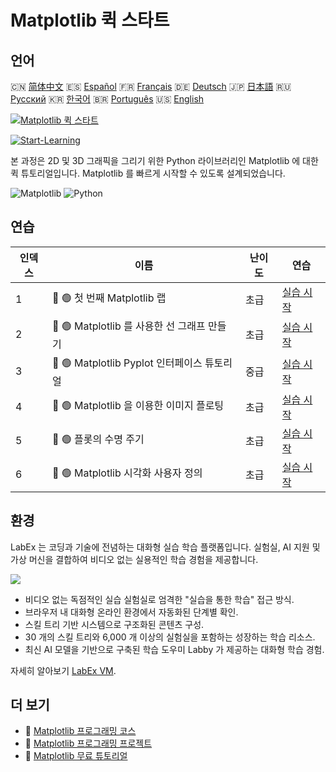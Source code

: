 # Matplotlib 퀵 스타트

## 언어

🇨🇳 [简体中文](README_zh.md) 🇪🇸 [Español](README_es.md) 🇫🇷 [Français](README_fr.md) 🇩🇪 [Deutsch](README_de.md) 🇯🇵 [日本語](README_ja.md) 🇷🇺 [Русский](README_ru.md) 🇰🇷 [한국어](README_ko.md) 🇧🇷 [Português](README_pt.md) 🇺🇸 [English](README.md) 

[![Matplotlib 퀵 스타트](https://cover-creator.labex.io/quick-start-with-matplotlib.png?lang=ko)](https://labex.io/ko/courses/quick-start-with-matplotlib)

[![Start-Learning](https://img.shields.io/badge/Start-Learning-whitesmoke?style=for-the-badge)](https://labex.io/ko/courses/quick-start-with-matplotlib)

본 과정은 2D 및 3D 그래픽을 그리기 위한 Python 라이브러리인 Matplotlib 에 대한 퀵 튜토리얼입니다. Matplotlib 를 빠르게 시작할 수 있도록 설계되었습니다.

![Matplotlib](https://img.shields.io/badge/Matplotlib-whitesmoke?style=for-the-badge&logo=matplotlib)
![Python](https://img.shields.io/badge/Python-whitesmoke?style=for-the-badge&logo=python)


## 연습

|   인덱스 | 이름                                        | 난이도   | 연습                                                                                                                         |
|----------|---------------------------------------------|----------|------------------------------------------------------------------------------------------------------------------------------|
|        1 | 📖 🟢 첫 번째 Matplotlib 랩                 | 초급     | <a target='_blank' href='https://labex.io/ko/tutorials/python-your-first-matplotlib-lab-92737'>실습 시작</a>                 |
|        2 | 📖 🟢 Matplotlib 를 사용한 선 그래프 만들기 | 초급     | <a target='_blank' href='https://labex.io/ko/tutorials/python-create-a-line-plot-with-matplotlib-71147'>실습 시작</a>        |
|        3 | 📖 🟢 Matplotlib Pyplot 인터페이스 튜토리얼 | 중급     | <a target='_blank' href='https://labex.io/ko/tutorials/matplotlib-matplotlib-pyplot-interface-tutorial-71148'>실습 시작</a>  |
|        4 | 📖 🟢 Matplotlib 을 이용한 이미지 플로팅    | 초급     | <a target='_blank' href='https://labex.io/ko/tutorials/matplotlib-image-plotting-with-matplotlib-71149'>실습 시작</a>        |
|        5 | 📖 🟢 플롯의 수명 주기                      | 초급     | <a target='_blank' href='https://labex.io/ko/tutorials/python-the-lifecycle-of-a-plot-71150'>실습 시작</a>                   |
|        6 | 📖 🟢 Matplotlib 시각화 사용자 정의         | 초급     | <a target='_blank' href='https://labex.io/ko/tutorials/matplotlib-customizing-matplotlib-visualizations-71151'>실습 시작</a> |

## 환경

LabEx 는 코딩과 기술에 전념하는 대화형 실습 학습 플랫폼입니다. 실험실, AI 지원 및 가상 머신을 결합하여 비디오 없는 실용적인 학습 경험을 제공합니다.

![](https://tutorial-screenshot.getvm.io/images/vm-1725247253.png)

- 비디오 없는 독점적인 실습 실험실로 엄격한 "실습을 통한 학습" 접근 방식.
- 브라우저 내 대화형 온라인 환경에서 자동화된 단계별 확인.
- 스킬 트리 기반 시스템으로 구조화된 콘텐츠 구성.
- 30 개의 스킬 트리와 6,000 개 이상의 실험실을 포함하는 성장하는 학습 리소스.
- 최신 AI 모델을 기반으로 구축된 학습 도우미 Labby 가 제공하는 대화형 학습 경험.

자세히 알아보기 [LabEx VM](https://support.labex.io/using-labex/virtual-machine).

## 더 보기

- 🔗 [Matplotlib 프로그래밍 코스](https://github.com/labex-labs/awesome-programming-courses)
- 🔗 [Matplotlib 프로그래밍 프로젝트](https://github.com/labex-labs/awesome-programming-projects)
- 🔗 [Matplotlib 무료 튜토리얼](https://github.com/labex-labs/matplotlib-free-tutorials)

